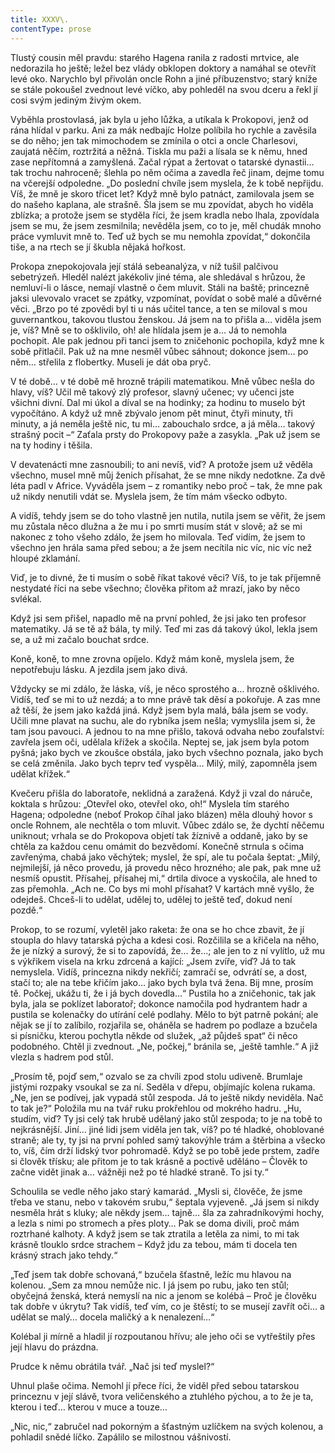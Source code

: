 ```yaml
---
title: XXXV\.
contentType: prose
---
```


<section>

Tlustý cousin měl pravdu: starého Hagena ranila z radosti mrtvice, ale nedorazila ho ještě; ležel bez vlády obklopen doktory a namáhal se otevřít levé oko. Narychlo byl přivolán oncle Rohn a jiné příbuzenstvo; starý kníže se stále pokoušel zvednout levé víčko, aby pohleděl na svou dceru a řekl jí cosi svým jediným živým okem.

Vyběhla prostovlasá, jak byla u jeho lůžka, a utíkala k Prokopovi, jenž od rána hlídal v parku. Ani za mák nedbajíc Holze políbila ho rychle a zavěsila se do něho; jen tak mimochodem se zmínila o otci a oncle Charlesovi, zaujatá něčím, roztržitá a něžná. Tiskla mu paži a lísala se k němu, hned zase nepřítomná a zamyšlená. Začal rýpat a žertovat o tatarské dynastii… tak trochu nahroceně; šlehla po něm očima a zavedla řeč jinam, dejme tomu na včerejší odpoledne. „Do poslední chvíle jsem myslela, že k tobě nepřijdu. Víš, že mně je skoro třicet let? Když mně bylo patnáct, zamilovala jsem se do našeho kaplana, ale strašně. Šla jsem se mu zpovídat, abych ho viděla zblízka; a protože jsem se styděla říci, že jsem kradla nebo lhala, zpovídala jsem se mu, že jsem zesmilnila; nevěděla jsem, co to je, měl chudák mnoho práce vymluvit mně to. Teď už bych se mu nemohla zpovídat,“ dokončila tiše, a na rtech se jí škubla nějaká hořkost.

Prokopa znepokojovala její stálá sebeanalýza, v níž tušil palčivou sebetrýzeň. Hleděl nalézt jakékoliv jiné téma, ale shledával s hrůzou, že nemluví-li o lásce, nemají vlastně o čem mluvit. Stáli na baště; princezně jaksi ulevovalo vracet se zpátky, vzpomínat, povídat o sobě malé a důvěrné věci. „Brzo po té zpovědi byl ti u nás učitel tance, a ten se miloval s mou guvernantkou, takovou tlustou ženskou. Já jsem na to přišla a… viděla jsem je, víš? Mně se to ošklivilo, oh! ale hlídala jsem je a… Já to nemohla pochopit. Ale pak jednou při tanci jsem to zničehonic pochopila, když mne k sobě přitlačil. Pak už na mne nesměl vůbec sáhnout; dokonce jsem… po něm… střelila z flobertky. Museli je dát oba pryč.

V té době… v té době mě hrozně trápili matematikou. Mně vůbec nešla do hlavy, víš? Učil mě takový zlý profesor, slavný učenec; vy učenci jste všichni divní. Dal mi úkol a díval se na hodinky; za hodinu to muselo být vypočítáno. A když už mně zbývalo jenom pět minut, čtyři minuty, tři minuty, a já neměla ještě nic, tu mi… zabouchalo srdce, a já měla… takový strašný pocit –“ Zaťala prsty do Prokopovy paže a zasykla. „Pak už jsem se na ty hodiny i těšila.

V devatenácti mne zasnoubili; to ani nevíš, viď? A protože jsem už věděla všechno, musel mně můj ženich přísahat, že se mne nikdy nedotkne. Za dvě léta padl v Africe. Vyváděla jsem – z romantiky nebo proč – tak, že mne pak už nikdy nenutili vdát se. Myslela jsem, že tím mám všecko odbyto.

A vidíš, tehdy jsem se do toho vlastně jen nutila, nutila jsem se věřit, že jsem mu zůstala něco dlužna a že mu i po smrti musím stát v slově; až se mi nakonec z toho všeho zdálo, že jsem ho milovala. Teď vidím, že jsem to všechno jen hrála sama před sebou; a že jsem necítila nic víc, nic víc než hloupé zklamání.

Viď, je to divné, že ti musím o sobě říkat takové věci? Víš, to je tak příjemně nestydaté říci na sebe všechno; člověka přitom až mrazí, jako by něco svlékal.

Když jsi sem přišel, napadlo mě na první pohled, že jsi jako ten profesor matematiky. Já se tě až bála, ty milý. Teď mi zas dá takový úkol, lekla jsem se, a už mi začalo bouchat srdce.

Koně, koně, to mne zrovna opíjelo. Když mám koně, myslela jsem, že nepotřebuju lásku. A jezdila jsem jako divá.

Vždycky se mi zdálo, že láska, víš, je něco sprostého a… hrozně ošklivého. Vidíš, teď se mi to už nezdá; a to mne právě tak děsí a pokořuje. A zas mne až těší, že jsem jako každá jiná. Když jsem byla malá, bála jsem se vody. Učili mne plavat na suchu, ale do rybníka jsem nešla; vymyslila jsem si, že tam jsou pavouci. A jednou to na mne přišlo, taková odvaha nebo zoufalství: zavřela jsem oči, udělala křížek a skočila. Neptej se, jak jsem byla potom pyšná; jako bych ve zkoušce obstála, jako bych všechno poznala, jako bych se celá změnila. Jako bych teprv teď vyspěla… Milý, milý, zapomněla jsem udělat křížek.“

</section>

<section>

Kvečeru přišla do laboratoře, neklidná a zaražená. Když ji vzal do náruče, koktala s hrůzou: „Otevřel oko, otevřel oko, oh!“ Myslela tím starého Hagena; odpoledne (neboť Prokop číhal jako blázen) měla dlouhý hovor s oncle Rohnem, ale nechtěla o tom mluvit. Vůbec zdálo se, že dychtí něčemu uniknout; vrhala se do Prokopova objetí tak žíznivě a oddaně, jako by se chtěla za každou cenu omámit do bezvědomí. Konečně strnula s očima zavřenýma, chabá jako věchýtek; myslel, že spí, ale tu počala šeptat: „Milý, nejmilejší, já něco provedu, já provedu něco hrozného; ale pak, pak mne už nesmíš opustit. Přísahej, přísahej mi,“ drtila divoce a vyskočila, ale hned to zas přemohla. „Ach ne. Co bys mi mohl přísahat? V kartách mně vyšlo, že odejdeš. Chceš-li to udělat, udělej to, udělej to ještě teď, dokud není pozdě.“

Prokop, to se rozumí, vyletěl jako raketa: že ona se ho chce zbavit, že jí stoupla do hlavy tatarská pýcha a kdesi cosi. Rozčilila se a křičela na něho, že je nízký a surový, že si to zapovídá, že… že…; ale jen to z ní vylítlo, už mu s výkřikem visela na krku zdrcená a kající: „Jsem zvíře, viď? Já to tak nemyslela. Vidíš, princezna nikdy nekřičí; zamračí se, odvrátí se, a dost, stačí to; ale na tebe křičím jako… jako bych byla tvá žena. Bij mne, prosím tě. Počkej, ukážu ti, že i já bych dovedla…“ Pustila ho a zničehonic, tak jak byla, jala se poklízet laboratoř; dokonce namočila pod hydrantem hadr a pustila se kolenačky do utírání celé podlahy. Mělo to být patrně pokání; ale nějak se jí to zalíbilo, rozjařila se, oháněla se hadrem po podlaze a bzučela si písničku, kterou pochytla někde od služek, „až půjdeš spat“ či něco podobného. Chtěl ji zvednout. „Ne, počkej,“ bránila se, „ještě tamhle.“ A již vlezla s hadrem pod stůl.

„Prosím tě, pojď sem,“ ozvalo se za chvíli zpod stolu udiveně. Brumlaje jistými rozpaky vsoukal se za ní. Seděla v dřepu, objímajíc kolena rukama. „Ne, jen se podívej, jak vypadá stůl zespoda. Já to ještě nikdy neviděla. Nač to tak je?“ Položila mu na tvář ruku prokřehlou od mokrého hadru. „Hu, studím, viď? Ty jsi celý tak hrubě udělaný jako stůl zespoda; to je na tobě to nejkrásnější. Jiní… jiné lidi jsem viděla jen tak, víš? po té hladké, ohoblované straně; ale ty, ty jsi na první pohled samý takovýhle trám a štěrbina a všecko to, víš, čím drží lidský tvor pohromadě. Když se po tobě jede prstem, zadře si člověk třísku; ale přitom je to tak krásně a poctivě uděláno – Člověk to začne vidět jinak a… vážněji než po té hladké straně. To jsi ty.“

Schoulila se vedle něho jako starý kamarád. „Mysli si, člověče, že jsme třeba ve stanu, nebo v takovém srubu,“ šeptala vyjeveně. „Já jsem si nikdy nesměla hrát s kluky; ale někdy jsem… tajně… šla za zahradníkovými hochy, a lezla s nimi po stromech a přes ploty… Pak se doma divili, proč mám roztrhané kalhoty. A když jsem se tak ztratila a letěla za nimi, to mi tak krásně tlouklo srdce strachem – Když jdu za tebou, mám ti docela ten krásný strach jako tehdy.“

„Teď jsem tak dobře schovaná,“ bzučela šťastně, ležíc mu hlavou na kolenou. „Sem za mnou nemůže nic. I já jsem po rubu, jako ten stůl; obyčejná ženská, která nemyslí na nic a jenom se kolébá – Proč je člověku tak dobře v úkrytu? Tak vidíš, teď vím, co je štěstí; to se musejí zavřít oči… a udělat se malý… docela maličký a k nenalezení…“

Kolébal ji mírně a hladil jí rozpoutanou hřívu; ale jeho oči se vytřeštily přes její hlavu do prázdna.

Prudce k němu obrátila tvář. „Nač jsi teď myslel?“

Uhnul plaše očima. Nemohl jí přece říci, že viděl před sebou tatarskou princeznu v její slávě, tvora veličenského a ztuhlého pýchou, a to že je ta, kterou i teď… kterou v muce a touze…

„Nic, nic,“ zabručel nad pokorným a šťastným uzlíčkem na svých kolenou, a pohladil snědé líčko. Zapálilo se milostnou vášnivostí.

</section>

[^1]: Brizance (franc.) – tříštivost. _Pozn. red_.

[^2]: Ve velkém. _Pozn. red_.

[^3]: Kupředu! _Pozn. red_.

[^4]: Ulstr – těžký zimní kabát. _Pozn. red_.

[^5]: Frýzek – vlys. _Pozn. red_.

[^6]: Překlad O. Vaňorného (1921).

[^7]: Amence (lat.) – zmatenost. _Pozn. red_.

[^8]: Divinace (lat.) – tušení, předvídání. _Pozn. red_.

[^9]: Kybelé, podle řecké mytologie maloasijská „velká matka bohů“, matka veškerého života. _Pozn. red_.

[^10]: L. Buchner (1824–1899) – něm. lékař a filozof s radikálně materialistickými názory. _Pozn. red_.

[^11]: Bootes (lat.) – souhvězdí Pastýře. _Pozn. red_.

[^12]: Ženerózní /generózní (franc.) – šlechetný. _Pozn. red_.

[^13]: Očekávám tě, P. S. Pozor, K. dorazil z Hamburku… _Pozn. red_.

[^14]: Jinak na to K. přijde. _Pozn. red_.

[^15]: „Jednomu jest vznešenou, nebeskou bohyní, druhému vydatnou krávou, která mu dává mléko.“ Schillerův epigram, překlad O. Vaňorný. _Pozn. red_.

[^16]: Nauen – německé město, v němž byla r. 1906 založena nejstarší německá radiostanice. _Pozn. red._

[^17]: Makao /macao – karetní hra. _Pozn. red_.

[^18]: Aiás – hrdina Homérovy Iliady, nejvyšší a nejsilnější ze všech Achájců. _Pozn. red_.

[^19]: Laissez-passer (franc.) – propustka. _Pozn. red_.

[^20]: Chaise longue (franc.) – lehátko. _Pozn. red_.

[^21]: Želví polévka. _Pozn. red_.

[^22]: Bej / beg (tur.) – islámský panovník, později nižší hodnostář či úředník. _Pozn. red_.

[^23]: Galop (franc.) – klus. _Pozn. red_.

[^24]: Fraktura femoris (lat.) – zlomenina stehenní kosti. _Pozn. red_.

[^25]: Swedenborg, Imanuel (1688–1772) – švéd. přírodovědec, známý mj. svými teozofickými vizemi. _Pozn. red_.

[^26]: Cousine (franc.) – bratranec. _Pozn. red_.

[^27]: Můj strýc. _Pozn. red_.

[^28]: Velký umělec. _Pozn. red_.

[^29]: Učitel tance. _Pozn. red_.

[^30]: Elože (řec.) – chvalořeč, pochvala. _Pozn. red_.

[^31]: To je hloupé. _Pozn. red_.

[^32]: Kakemono (jap.) – svitkový závěsný obraz. _Pozn. red_.

[^33]: Konfinace – úřední příkaz k pobytu na určeném místě, omezení volného pohybu. _Pozn. red_.

[^34]: Inkulpace – obvinění. _Pozn. red_.

[^35]: Dernier cri (franc.) – dosl. poslední výkřik. _Pozn. red_.

[^36]: Komtur (franc.) – vyšší hodnostář rytířského řádu. _Pozn. red_.

[^37]: Dreadnought (angl.) – pův. název bitevní lodi (Ničeho se neboj), obecné označení pro takový typ lodí. _Pozn. red_.

[^38]: Velmi laskavý. _Pozn. red_.

[^39]: Bunčuk (tur.) – vojenský odznak (žerď s koňským ohonem). _Pozn. red_.

[^40]: Extra statum (lat.) – mimo stav, mimořádně. _Pozn. red_.

[^41]: Sapér (franc.) – ženista. _Pozn. red_.

[^42]: Peignoir (franc.) – župan. _Pozn. red_.

[^43]: Kontribuce – peněžní dávky vymáhané okupační mocí na obyvatelstvu obsazeného území. _Pozn. red_.

[^44]: Tastr (něm.) – tlačítko, vypínač. _Pozn. red_.

[^45]: Sláva vítězství! _Pozn. red_.

[^46]: Mitrajéza (z franc. mitrailleuse) – palná zbraň, předchůdce kulometu. _Pozn. red_.
